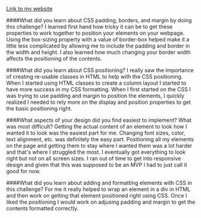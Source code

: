 [Link to my website](https://cstallings1.github.io/)

####What did you learn about CSS padding, borders, and margin by doing this challenge?
I learned first hand how tricky it can be to get these properties to work together to position your elements on your webpage. Using the box-sizing property with a value of border-box helped make it a little less complicated by allowing me to include the padding and border in the width and height. I also learned how much changing your border width affects the positioning of the contents.

####What did you learn about CSS positioning?
I really saw the importance of creating re-usable classes in HTML to help with the CSS positioning. When I started using HTML classes to create a column layout I started to have more success in my CSS formatting. When I first started on the CSS I was trying to use padding and margin to position the elements, I quickly realized I needed to rely more on the display and position properties to get the basic positioning right.

####What aspects of your design did you find easiest to implement? What was most difficult?
Getting the actual content of an element to look how I wanted it to look was the easiest part for me. Changing font sizes, color, text alignment, etc. was definitely the easy part. Positioning all my elements on the page and getting them to stay where I wanted them was a lot harder and that's where I struggled the most. I eventually got everything to look right but not on all screen sizes. I ran out of time to get into responsive design and given that this was supposed to be an MVP I had to just call it good for now.

####What did you learn about adding and formatting elements with CSS in this challenge?
For me it really helped to wrap an element in a div in HTML and then work on getting that element positioned right using CSS. Once I liked the positioning I would work on adjusing padding and margin to get the contents formatted correctly.
